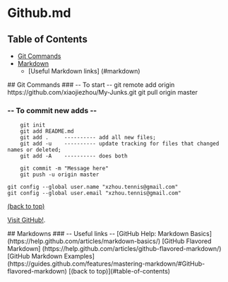 # Github.md


## Table of Contents
* [Git Commands](#git)
* [Markdown](#markdown)
    - [Useful Markdown links] (#markdown)
 
  



<div id='git'/>
## Git Commands
### -- To start --
     git remote add origin https://github.com/xiaojiezhou/My-Junks.git
     git pull origin master
     
### -- To commit new adds --
        git init
        git add README.md
        git add .     ---------- add all new files; 
        git add -u    ---------- update tracking for files that changed names or deleted; 
        git add -A    ---------- does both

        git commit -m "Message here"
        git push -u origin master
        
    git config --global user.name "xzhou.tennis@gmail.com"
    git config --global user.email "xzhou.tennis@gmail.com"


[(back to top)](#table-of-contents)

[Visit GitHub!](https://www.github.com).

<div id='markdown'/>
## Markdowns
### --  Useful links --
    [GitHub Help: Markdown Basics](https://help.github.com/articles/markdown-basics/)
    [GitHub Flavored Markdown] (https://help.github.com/articles/github-flavored-markdown/)
    [GitHub Markdown Examples] (https://guides.github.com/features/mastering-markdown/#GitHub-flavored-markdown)
[(back to top)](#table-of-contents)
